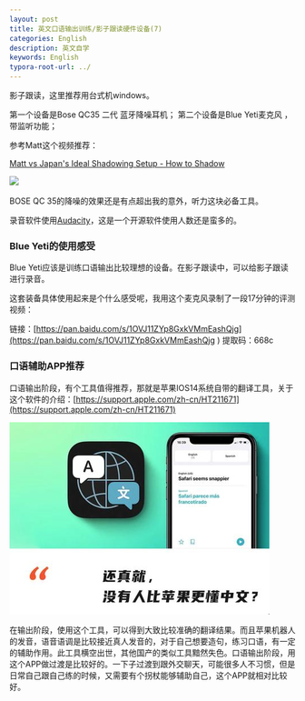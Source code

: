 ```yaml
---
layout: post
title: 英文口语输出训练/影子跟读硬件设备(7)
categories: English
description: 英文自学
keywords: English
typora-root-url: ../
---
```


影子跟读，这里推荐用台式机windows。

第一个设备是Bose QC35 二代 蓝牙降噪耳机；
第二个设备是Blue Yeti麦克风 ，带监听功能；

参考Matt这个视频推荐：

[Matt vs Japan's Ideal Shadowing Setup - How to Shadow](https://youtu.be/8qx_hnAGc-k)

<img src="https://cs-cn.top/images/posts/English_Shadowing74430.jpg"/>



BOSE QC 35的降噪的效果还是有点超出我的意外，听力这块必备工具。

录音软件使用[Audacity](https://www.fosshub.com/Audacity-old.html)，这是一个开源软件使用人数还是蛮多的。

### Blue Yeti的使用感受

Blue Yeti应该是训练口语输出比较理想的设备。在影子跟读中，可以给影子跟读进行录音。

这套装备具体使用起来是个什么感受呢，我用这个麦克风录制了一段17分钟的评测视频：

链接：[https://pan.baidu.com/s/1OVJ11ZYp8GxkVMmEashQjg](https://pan.baidu.com/s/1OVJ11ZYp8GxkVMmEashQjg ) 
提取码：668c

### 口语辅助APP推荐

口语输出阶段，有个工具值得推荐，那就是苹果IOS14系统自带的翻译工具，关于这个软件的介绍：[https://support.apple.com/zh-cn/HT211671](https://support.apple.com/zh-cn/HT211671)

![ios14_translate12.png](/images/posts/ios14_translate12.png)

在输出阶段，使用这个工具，可以得到大致比较准确的翻译结果。而且苹果机器人的发音，语音语调是比较接近真人发音的，对于自己想要造句，练习口语，有一定的辅助作用。此工具横空出世，其他国产的类似工具黯然失色。口语输出阶段，用这个APP做过渡是比较好的。一下子过渡到跟外交聊天，可能很多人不习惯，但是日常自己跟自己练的时候，又需要有个拐杖能够辅助自己，这个APP就相对比较好。



